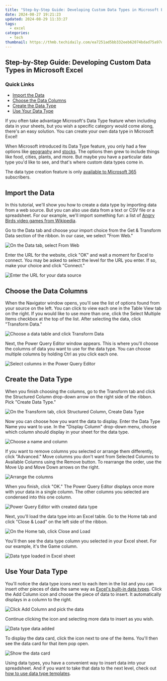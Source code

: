 ```yaml
---
title: "Step-by-Step Guide: Developing Custom Data Types in Microsoft Excel"
date: 2024-08-27 19:21:23
updated: 2024-08-29 11:33:27
tags:
  - excel
categories:
  - tech
thumbnail: https://thmb.techidaily.com/ea7251ad5bb332eeb62074bdad75a97d412bc5c90367153732b7b65655c151cd.jpg
---
```


## Step-by-Step Guide: Developing Custom Data Types in Microsoft Excel

### Quick Links

* [Import the Data](https://youtube-stream.techidaily.com/new-pinpointing-potential-a-youtube-niche-journey/)
* [Choose the Data Columns](https://video-ai-editor.techidaily.com/new-top-rated-online-video-reversal-services-for-2024/)
* [Create the Data Type](https://easy-unlock-android.techidaily.com/in-2024-how-to-unlock-realme-12-5g-pin-codepattern-lockpassword-by-drfone-android/)
* [Use Your Data Type](https://youtube-sure.techidaily.com/-illegal-to-archive-your-youtube-watch-history-for-2024/)

 If you often take advantage Microsoft's Data Type feature when including data in your sheets, but you wish a specific category would come along, there's an easy solution. You can create your own data type in Microsoft Excel!

 When Microsoft introduced its Data Type feature, you only had a few options like [geography](https://win-forum.techidaily.com/master-the-process-resetting-dns-settings-for-windows-1011-users/) and [stocks](https://screen-recording.techidaily.com/2024-approved-ultimate-guide-cost-effective-pc-screen-recording-apps/). The options then grew to include things like food, cities, plants, and more. But maybe you have a particular data type you'd like to see, and that's where custom data types come in.

 The data type creation feature is only [available to Microsoft 365](https://article-knowledge.techidaily.com/2024-approved-mac-users-guide-to-best-4k-display-technology/) subscribers.

##  Import the Data

 In this tutorial, we'll show you how to create a data type by importing data from a web source. But you can also use data from a text or CSV file or a spreadsheet. For our example, we'll import something fun: a list of [Angry Birds video games from Wikipedia](https://en.wikipedia.org/wiki/Angry%5FBirds).

 Go to the Data tab and choose your import choice from the Get & Transform Data section of the ribbon. In our case, we select "From Web."

![On the Data tab, select From Web](https://static1.howtogeekimages.com/wordpress/wp-content/uploads/2021/08/DataFromWeb-ExcelCreateDataType.png) 

 Enter the URL for the website, click "OK" and wait a moment for Excel to connect. You may be asked to select the level for the URL you enter. If so, make your choice and click "Connect."

![Enter the URL for your data source](https://static1.howtogeekimages.com/wordpress/wp-content/uploads/2021/08/EnterURL-ExcelCreateDataType.png) 

##  Choose the Data Columns

 When the Navigator window opens, you'll see the list of options found from your source on the left. You can click to view each one in the Table View tab on the right. If you would like to use more than one, click the Select Multiple Items checkbox at the top of the list. After selecting the data, click "Transform Data."

![Choose a data table and click Transform Data](https://static1.howtogeekimages.com/wordpress/wp-content/uploads/2021/08/NavigatorPickData-ExcelCreateDataType.png) 

 Next, the Power Query Editor window appears. This is where you'll choose the columns of data you want to use for the data type. You can choose multiple columns by holding Ctrl as you click each one.

![Select columns in the Power Query Editor](https://static1.howtogeekimages.com/wordpress/wp-content/uploads/2021/08/PowerQueryEditor-ExcelCreateDataType.png) 

##  Create the Data Type

 When you finish choosing the columns, go to the Transform tab and click the Structured Column drop-down arrow on the right side of the ribbon. Pick "Create Data Type."

![On the Transform tab, click Structured Column, Create Data Type](https://static1.howtogeekimages.com/wordpress/wp-content/uploads/2021/08/StructuredColumnCreateDataType-ExcelCreateDataType.png) 

 Now you can choose how you want the data to display. Enter the Data Type Name you want to use. In the "Display Column" drop-down menu, choose which column should display in your sheet for the data type.

![Choose a name and column](https://static1.howtogeekimages.com/wordpress/wp-content/uploads/2021/08/CreateDataTypeWindow-ExcelCreateDataType.png) 

 If you want to remove columns you selected or arrange them differently, click "Advanced." Move columns you don't want from Selected Columns to Available Columns using the Remove button. To rearrange the order, use the Move Up and Move Down arrows on the right.

![Arrange the columns](https://static1.howtogeekimages.com/wordpress/wp-content/uploads/2021/08/CreateDataTypeEdit-ExcelCreateDataType.png) 

 When you finish, click "OK." The Power Query Editor displays once more with your data in a single column. The other columns you selected are condensed into this one column.

![Power Query Editor with created data type](https://static1.howtogeekimages.com/wordpress/wp-content/uploads/2021/08/PowerQueryEditorCreatedDataType-ExcelCreateDataType.png) 

 Next, you'll load the data type into an Excel table. Go to the Home tab and click "Close & Load" on the left side of the ribbon.

![On the Home tab, click Close and Load](https://static1.howtogeekimages.com/wordpress/wp-content/uploads/2021/08/HomeCloseLoad-ExcelCreateDataType.png) 

 You'll then see the data type column you selected in your Excel sheet. For our example, it's the Game column.

![Data type loaded in Excel sheet](https://static1.howtogeekimages.com/wordpress/wp-content/uploads/2021/08/DataTypeLoaded-ExcelCreateDataType.png) 

##  Use Your Data Type

 You'll notice the data type icons next to each item in the list and you can insert other pieces of data the same way as [Excel's built-in data types](https://desktop-recording.techidaily.com/updated-2024-approved-sign-up-process-for-using-google-meet/). Click the Add Column icon and choose the piece of data to insert. It automatically displays in a column to the right.

![Click Add Column and pick the data](https://static1.howtogeekimages.com/wordpress/wp-content/uploads/2021/08/AddData-ExcelCreateDataType.png) 

 Continue clicking the icon and selecting more data to insert as you wish.

![Data type data added](https://static1.howtogeekimages.com/wordpress/wp-content/uploads/2021/08/AddedData-ExcelCreateDataType.png) 

 To display the data card, click the icon next to one of the items. You'll then see the data card for that item pop open.

![Show the data card](https://static1.howtogeekimages.com/wordpress/wp-content/uploads/2021/08/ShowDataCard-ExcelCreateDataType.png) 

 Using data types, you have a convenient way to insert data into your spreadsheet. And if you want to take that data to the next level, check out [how to use data type templates](https://ios-unlock.techidaily.com/how-to-unlock-apple-iphone-xr-passcode-without-itunes-without-knowing-passcode-by-drfone-ios/).

<ins class="adsbygoogle"
     style="display:block"
     data-ad-format="autorelaxed"
     data-ad-client="ca-pub-7571918770474297"
     data-ad-slot="1223367746"></ins>



<ins class="adsbygoogle"
     style="display:block"
     data-ad-client="ca-pub-7571918770474297"
     data-ad-slot="8358498916"
     data-ad-format="auto"
     data-full-width-responsive="true"></ins>
